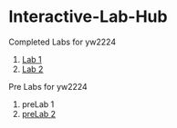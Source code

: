 # Interactive-Lab-Hub

Completed Labs for yw2224

1. [Lab 1](./Labs/Lab1/writeup.md)
2. [Lab 2](./Labs/Lab2/writeup.md)

Pre Labs for yw2224

1. preLab 1
2. [preLab 2](./preLabs/preLab2/writeup.md)